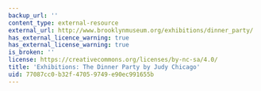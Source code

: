 ```yaml
---
backup_url: ''
content_type: external-resource
external_url: http://www.brooklynmuseum.org/exhibitions/dinner_party/
has_external_licence_warning: true
has_external_license_warning: true
is_broken: ''
license: https://creativecommons.org/licenses/by-nc-sa/4.0/
title: 'Exhibitions: The Dinner Party by Judy Chicago'
uid: 77087cc0-b32f-4705-9749-e90ec991655b
---
```

